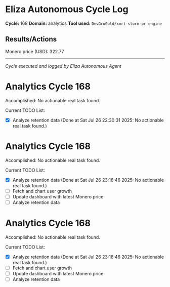 # Eliza Autonomous Cycle Log

**Cycle:** 168
**Domain:** analytics
**Tool used:** `DevGruGold/xmrt-storm-pr-engine`

## Results/Actions
Monero price (USD): 322.77

---
*Cycle executed and logged by Eliza Autonomous Agent*

# Analytics Cycle 168

Accomplished: No actionable real task found.

Current TODO List:

- [x] Analyze retention data  (Done at Sat Jul 26 22:30:31 2025: No actionable real task found.)

# Analytics Cycle 168

Accomplished: No actionable real task found.

Current TODO List:

- [x] Analyze retention data  (Done at Sat Jul 26 23:16:46 2025: No actionable real task found.)
- [ ] Fetch and chart user growth
- [ ] Update dashboard with latest Monero price
- [ ] Analyze retention data

# Analytics Cycle 168

Accomplished: No actionable real task found.

Current TODO List:

- [x] Analyze retention data  (Done at Sat Jul 26 23:16:46 2025: No actionable real task found.)
- [ ] Fetch and chart user growth
- [ ] Update dashboard with latest Monero price
- [ ] Analyze retention data